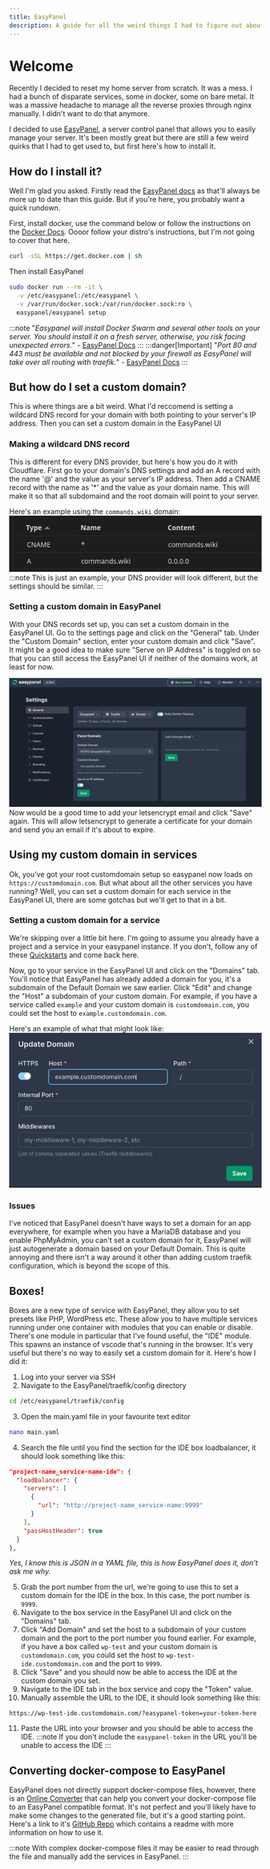 ```yaml
---
title: EasyPanel
description: A guide for all the weird things I had to figure out about EasyPanel.
---
```


<!-- 
- [x] Brief intro (personal reason for choosing easypanel)
- [x] How to install easypanel
- [x] How to set a custom domain
- [ ] Why that custom domain doesn't work everywhere & how to manually set it where needed
- [ ] Converting docker-compose to easypanel and why it won't work every time
 -->


# Welcome
Recently I decided to reset my home server from scratch. It was a mess. I had a bunch of disparate services, some in docker, some on bare metal. It was a massive headache to manage all the reverse proxies through nginx manually. I didn't want to do that anymore.

I decided to use [EasyPanel](https://easypanel.io/), a server control panel that allows you to easily manage your server. It's been mostly great but there are still a few weird quirks that I had to get used to, but first here's how to install it.

## How do I install it?
Well I'm glad you asked. Firstly read the [EasyPanel docs](https://easypanel.io/docs) as that'll always be more up to date than this guide. But if you're here, you probably want a quick rundown.

First, install docker, use the command below or follow the instructions on the [Docker Docs](https://docs.docker.com/engine/install/). Oooor follow your distro's instructions, but I'm not going to cover that here.
```bash
curl -sSL https://get.docker.com | sh
```

Then install EasyPanel
```bash
sudo docker run --rm -it \
  -v /etc/easypanel:/etc/easypanel \
  -v /var/run/docker.sock:/var/run/docker.sock:ro \
  easypanel/easypanel setup
```
:::note
"*Easypanel will install Docker Swarm and several other tools on your server. You should install it on a fresh server, otherwise, you risk facing unexpected errors.*" - [EasyPanel Docs](https://easypanel.io/docs)
:::
:::danger[Important]
"*Port 80 and 443 must be available and not blocked by your firewall as EasyPanel will take over all routing with traefik.*" - [EasyPanel Docs](https://easypanel.io/docs)
:::

## But how do I set a custom domain?
This is where things are a bit weird. What I'd reccomend is setting a wildcard DNS record for your domain with both pointing to your server's IP address. Then you can set a custom domain in the EasyPanel UI

### Making a wildcard DNS record
This is different for every DNS provider, but here's how you do it with Cloudflare. First go to your domain's DNS settings and add an A record with the name '@' and the value as your server's IP address. Then add a CNAME record with the name as '*' and the value as your domain name. This will make it so that all subdomaind and the root domain will point to your server.

Here's an example using the `commands.wiki` domain:
![Cloudflare DNS Settings](/src/assets/docs/selfhosting/easypanel/cloudflare-dns.png)
:::note
This is just an example, your DNS provider will look different, but the settings should be similar.
:::

### Setting a custom domain in EasyPanel
With your DNS records set up, you can set a custom domain in the EasyPanel UI. Go to the settings page and click on the "General" tab. Under the "Custom Domain" section, enter your custom domain and click "Save". It might be a good idea to make sure "Serve on IP Address" is toggled on so that you can still access the EasyPanel UI if neither of the domains work, at least for now.

![Custom Domain Settings Page](/src/assets/docs/selfhosting/easypanel/ep-custom-domain.png)
Now would be a good time to add your letsencrypt email and click "Save" again. This will allow letsencrypt to generate a certificate for your domain and send you an email if it's about to expire.

## Using my custom domain in services
Ok, you've got your root customdomain setup so easypanel now loads on `https://customdomain.com`. But what about all the other services you have running? Well, you can set a custom domain for each service in the EasyPanel UI, there are some gotchas but we'll get to that in a bit.

### Setting a custom domain for a service
We're skipping over a little bit here. I'm going to assume you already have a project and a service in your easypanel instance. If you don't, follow any of these [Quickstarts](https://easypanel.io/docs/quickstarts) and come back here.

Now, go to your service in the EasyPanel UI and click on the "Domains" tab. You'll notice that EasyPanel has already added a domain for you, it's a subdomain of the Default Domain we saw earlier. Click "Edit" and change the "Host" a subdomain of your custom domain. For example, if you have a service called `example` and your custom domain is `customdomain.com`, you could set the host to `example.customdomain.com`.

Here's an example of what that might look like:
![Service Domain Example](/src/assets/docs/selfhosting/easypanel/service-domain-example.png)

### Issues
I've noticed that EasyPanel doesn't have ways to set a domain for an app everywhere, for example when you have a MariaDB database and you enable PhpMyAdmin, you can't set a custom domain for it, EasyPanel will just autogenerate a domain based on your Default Domain. This is quite annoying and there isn't a way around it other than adding custom traefik configuration, which is beyond the scope of this.

## Boxes!
Boxes are a new type of service with EasyPanel, they allow you to set presets like PHP, WordPress etc. These allow you to have multiple services running under one container with modules that you can enable or disable. There's one module in particular that I've found useful, the "IDE" module. This spawns an instance of vscode that's running in the browser. It's very useful but there's no way to easily set a custom domain for it. Here's how I did it:

1. Log into your server via SSH
2. Navigate to the EasyPanel/traefik/config directory
```bash
cd /etc/easypanel/traefik/config
```
3. Open the main.yaml file in your favourite text editor
```bash
nano main.yaml
```
4. Search the file until you find the section for the IDE box loadbalancer, it should look something like this:

```json
"project-name_service-name-ide": {
  "loadBalancer": {
    "servers": [
      {
        "url": "http://project-name_service-name:9999"
      }
    ],
    "passHostHeader": true
  }
},
```
*Yes, I know this is JSON in a YAML file, this is how EasyPanel does it, don't ask me why.*

5. Grab the port number from the url, we're going to use this to set a custom domain for the IDE in the box. In this case, the port number is `9999`.
6. Navigate to the box service in the EasyPanel UI and click on the "Domains" tab.
7. Click "Add Domain" and set the host to a subdomain of your custom domain and the port to the port number you found earlier. For example, if you have a box called `wp-test` and your custom domain is `customdomain.com`, you could set the host to `wp-test-ide.customdomain.com` and the port to `9999`.
8. Click "Save" and you should now be able to access the IDE at the custom domain you set.
9. Navigate to the IDE tab in the box service and copy the "Token" value.
10.  Manually assemble the URL to the IDE, it should look something like this:
```
https://wp-test-ide.customdomain.com/?easypanel-token=your-token-here
```
11.  Paste the URL into your browser and you should be able to access the IDE.
:::note
If you don't include the `easypanel-token` in the URL you'll be unable to access the IDE
:::

## Converting docker-compose to EasyPanel
EasyPanel does not directly support docker-compose files, however, there is an [Online Converter](https://compose-to-easypanel.netlify.app/) that can help you convert your docker-compose file to an EasyPanel compatible format. It's not perfect and you'll likely have to make some changes to the generated file, but it's a good starting point. Here's a link to it's [GitHub Repo](https://github.com/ravenbroetzmann/compose-to-easypanel) which contains a readme with more information on how to use it.

:::note
With complex docker-compose files it may be easier to read through the file and manually add the services in EasyPanel.
:::